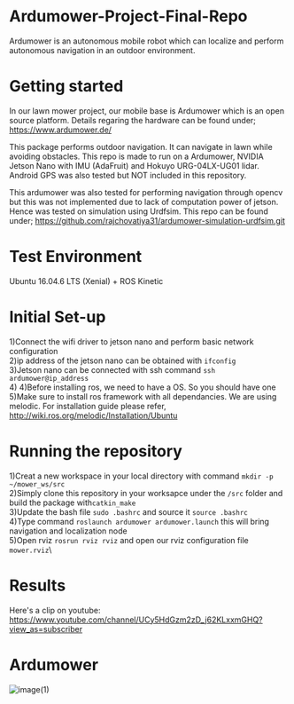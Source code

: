 # Ardumower-Project-Final-Repo
Ardumower is an autonomous mobile robot which can localize and perform autonomous navigation in an outdoor environment. 

# Getting started 
In our lawn mower project, our mobile base is Ardumower which is an open source platform. Details regaring the hardware can be found under; https://www.ardumower.de/

This package performs outdoor navigation. It can navigate in lawn while avoiding obstacles. This repo is made to run on a Ardumower, NVIDIA Jetson Nano with IMU (AdaFruit) and Hokuyo URG-04LX-UG01 lidar. Android GPS was also tested but NOT included in this repository. 

This ardumower was also tested for performing navigation through opencv but this was not implemented due to lack of computation power of jetson. Hence was tested on simulation using Urdfsim. This repo can be found under; https://github.com/rajchovatiya31/ardumower-simulation-urdfsim.git  


# Test Environment
Ubuntu 16.04.6 LTS (Xenial) + ROS Kinetic

# Initial Set-up


1)Connect the wifi driver to jetson nano and perform basic network configuration\
2)ip address of the jetson nano can be obtained with ```ifconfig```\
3)Jetson nano can be connected with ssh command ```ssh ardumower@ip_address```\
4)
4)Before installing ros, we need to have a OS. So you should have one\
5)Make sure to install ros framework with all dependancies. We are using melodic. For installation guide please refer,  http://wiki.ros.org/melodic/Installation/Ubuntu


# Running the repository

1)Creat a new workspace in your local directory with command ```mkdir -p ~/mower_ws/src```\
2)Simply clone this repository in your worksapce under the ```/src``` folder and build the package with```catkin_make```\
3)Update the bash file ```sudo .bashrc``` and source it ```source .bashrc```\
4)Type command ```roslaunch ardumower ardumower.launch``` this will bring navigation and localization node\
5)Open rviz ```rosrun rviz rviz``` and open our rviz configuration file ```mower.rviz```\


# Results

Here's a clip on youtube:
https://www.youtube.com/channel/UCy5HdGzm2zD_j62KLxxmGHQ?view_as=subscriber

# Ardumower

![image(1)](https://user-images.githubusercontent.com/52165935/74588860-6c92bf00-5000-11ea-9e3c-c6eb61116ca4.jpg)
